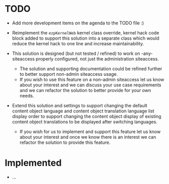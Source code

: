 TODO
====

* Add more development items on the agenda to the TODO file :)

* Reimplement the `ezpKernelWeb` kernel class override, kernel hack code block added to support this solution into a separate class which would reduce the kernel hack to one line and increase maintainability.

* This solution is designed (but not tested / refined) to work on -any- siteaccess properly configured, not just the administration siteaccess.
    * The solution and supporting documentation could be refined further to better support non-admin siteaccess usage.
    * If you wish to use this feature on a non-admin siteaccess let us know about your interest and we can discuss your use case requirements and we can refactor the solution to better provide for your own needs.

* Extend this solution and settings to support changing the default content object language and content object translation language list display order to support changing the content object display of existing content object translations to be displayed after switching languages.
    * If you wish for us to implement and support this feature let us know about your interest and once we know there is an interest we can refactor the solution to provide this feature.


Implemented
====

* ...
